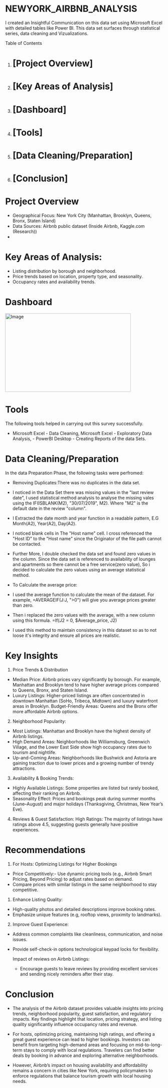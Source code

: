 # NEWYORK_AIRBNB_ANALYSIS
I created an Insightful Communication on this data set using Microsoft Excel with detailed tables like Power BI. This data set surfaces through statistical series, data cleaning and Vizualizations.

Table of Contents
1. # [Project Overview]
2. # [Key Areas of Analysis]
3. # [Dashboard]
4. # [Tools]
5. # [Data Cleaning/Preparation]
6. # [Conclusion]

# Project Overview
- Geographical Focus: New York City (Manhattan, Brooklyn, Queens, Bronx, Staten Island)
- Data Sources: Airbnb public dataset (Inside Airbnb, Kaggle.com (Research))
- 
# Key Areas of Analysis:
- Listing distribution by borough and neighborhood.
- Price trends based on location, property type, and seasonality.
- Occupancy rates and availability trends.

# Dashboard

  <img src="https://github.com/![Air Bnb Analysis](https://github.com/user-attachments/assets/4d7f28c0-9ac7-4d0c-b0eb-07d6f5b58168)
" width="400" height="250" alt="Image">

# Tools
The following tools helped in carrying out this survey successfully.

- Microsoft Excel - Data Cleaning, Microsoft Excel - Exploratory Data Analysis, - PowerBI Desktop - Creating Reports of the data Sets.

# Data Cleaning/Preparation
In the data Preparation Phase, the following tasks were perfromed:

- Removing Duplicates:There was no duplicates in the data set.

-  I noticed in the Data Set there was missing values in the "last review date", I used statistical method analysis to analyse the missing vales using the IF(ISBLANK(M2), "30/07/2019", M2). Where "M2" is the default date in the review "column".
  
-  I  Extracted the date month and year function in a readable pattern, E.G Month(A2), Year(A2), Day(A2).

-  I noticed blank cells in The "Host name" cell. I cross referenced the "Host ID" to the "Host name" since the Originator of the file path cannot be contacted.

-  Further More, I double checked the data set and found zero values in the column. Since the data set is referenced to availability of lounges and apartments so there cannot be a free service(zero value), So i decided to calculate the zero values using an average statistical method.

-  To Calculate the average price:
  
-  I used the average function to calculate the mean of the dataset. For example, =AVERAGEIF(J:J, ">0") will give you average prices greater than zero.

-  Then i replaced the zero values with the average, with a new column using this formula. =If(J2 = 0, $Average_price, J2)

-  I used this method to maintain consistency in this dataset so as to not loose it's integrity and ensure all prices are realistic.

# Key Insights

1. Price Trends & Distribution
- Median Price: Airbnb prices vary significantly by borough. For example, Manhattan and Brooklyn tend to have higher average prices compared to Queens, Bronx, and Staten Island.
- Luxury Listings: Higher-priced listings are often concentrated in downtown Manhattan (SoHo, Tribeca, Midtown) and luxury waterfront areas in Brooklyn.
Budget-Friendly Areas: Queens and the Bronx offer more affordable Airbnb options.

2. Neighborhood Popularity:
- Most Listings: Manhattan and Brooklyn have the highest density of Airbnb listings.
- High Demand Areas: Neighborhoods like Williamsburg, Greenwich Village, and the Lower East Side show high occupancy rates due to tourism and nightlife.
- Up-and-Coming Areas: Neighborhoods like Bushwick and Astoria are gaining traction due to lower prices and a growing number of trendy attractions.
  
3. Availability & Booking Trends:
- Highly Available Listings: Some properties are listed but rarely booked, affecting their ranking on Airbnb.
- Seasonality Effect: Prices and bookings peak during summer months (June–August) and major holidays (Thanksgiving, Christmas, New Year’s Eve).
  
4. Reviews & Guest Satisfaction:
High Ratings: The majority of listings have ratings above 4.5, suggesting guests generally have positive experiences.

# Recommendations
1. For Hosts: Optimizing Listings for Higher Bookings
- Price Competitively:- Use dynamic pricing tools (e.g., Airbnb Smart Pricing, Beyond Pricing) to adjust rates based on demand.
- Compare prices with similar listings in the same neighborhood to stay competitive.

1. Enhance Listing Quality:
- High-quality photos and detailed descriptions improve booking rates.
- Emphasize unique features (e.g, rooftop views, proximity to landmarks).
2. Improve Guest Experience:
- Address common complaints like cleanliness, communication, and noise issues.
- Provide self-check-in options technological keypad locks for flexibility.

   Impact of reviews on Airbnb Listings:
  - Encourage guests to leave reviews by providing excellent services and sending nicely reminders after their stay.
   
# Conclusion
- The analysis of the Airbnb dataset provides valuable insights into pricing trends, neighborhood popularity, guest satisfaction, and regulatory impacts. Key findings highlight that location, pricing strategy, and listing quality significantly influence occupancy rates and revenue.

- For hosts, optimizing pricing, maintaining high ratings, and offering a great guest experience can lead to higher bookings. Investors can benefit from targeting high-demand areas and focusing on mid-to-long-term stays to comply with local regulations. Travelers can find better deals by booking in advance and exploring alternative neighborhoods.

- However, Airbnb’s impact on housing availability and affordability remains a concern in cities like New York, requiring policymakers to enforce regulations that balance tourism growth with local housing needs.
